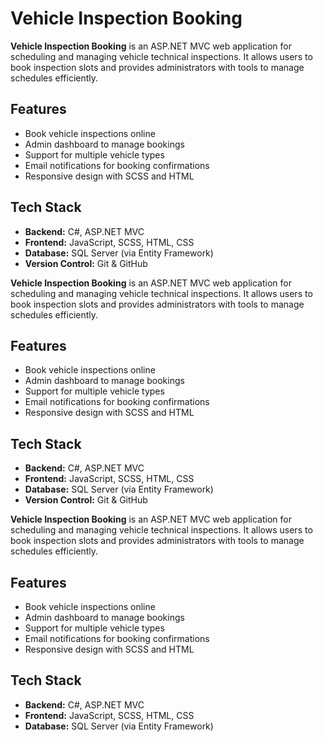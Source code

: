 # Vehicle Inspection Booking

**Vehicle Inspection Booking** is an ASP.NET MVC web application for scheduling and managing vehicle technical inspections. It allows users to book inspection slots and provides administrators with tools to manage schedules efficiently.

## Features

- Book vehicle inspections online
- Admin dashboard to manage bookings
- Support for multiple vehicle types
- Email notifications for booking confirmations
- Responsive design with SCSS and HTML

## Tech Stack

- **Backend:** C#, ASP.NET MVC
- **Frontend:** JavaScript, SCSS, HTML, CSS
- **Database:** SQL Server (via Entity Framework)
- **Version Control:** Git & GitHub

**Vehicle Inspection Booking** is an ASP.NET MVC web application for scheduling and managing vehicle technical inspections. It allows users to book inspection slots and provides administrators with tools to manage schedules efficiently.

## Features

- Book vehicle inspections online
- Admin dashboard to manage bookings
- Support for multiple vehicle types
- Email notifications for booking confirmations
- Responsive design with SCSS and HTML

## Tech Stack

- **Backend:** C#, ASP.NET MVC
- **Frontend:** JavaScript, SCSS, HTML, CSS
- **Database:** SQL Server (via Entity Framework)
- **Version Control:** Git & GitHub

**Vehicle Inspection Booking** is an ASP.NET MVC web application for scheduling and managing vehicle technical inspections. It allows users to book inspection slots and provides administrators with tools to manage schedules efficiently.

## Features

- Book vehicle inspections online
- Admin dashboard to manage bookings
- Support for multiple vehicle types
- Email notifications for booking confirmations
- Responsive design with SCSS and HTML

## Tech Stack

- **Backend:** C#, ASP.NET MVC
- **Frontend:** JavaScript, SCSS, HTML, CSS
- **Database:** SQL Server (via Entity Framework)
